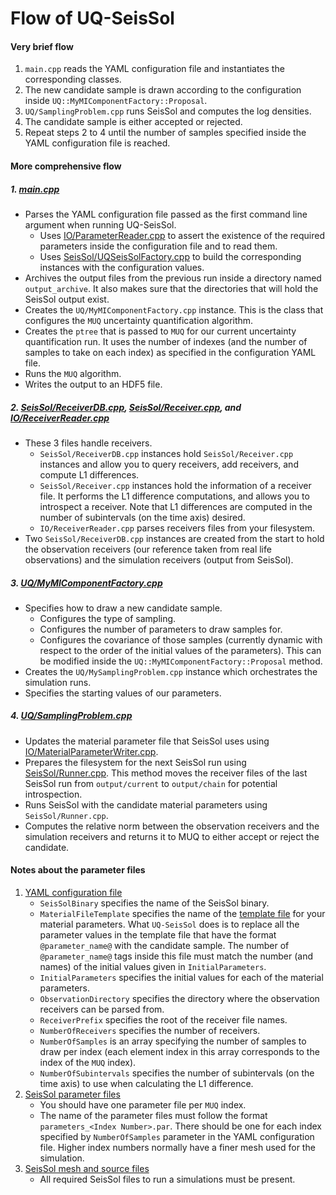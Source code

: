 # Flow of UQ-SeisSol

#### Very brief flow

1. `main.cpp` reads the YAML configuration file and instantiates the corresponding classes.
2. The new candidate sample is drawn according to the configuration inside `UQ::MyMIComponentFactory::Proposal`.
3. `UQ/SamplingProblem.cpp` runs SeisSol and computes the log densities.
4. The candidate sample is either accepted or rejected.
5. Repeat steps 2 to 4 until the number of samples specified inside the YAML configuration file is reached.


#### More comprehensive flow

##### 1. [main.cpp](https://github.com/sebwolf-de/UQ-SeisSol/blob/main/src/main.cpp)
- Parses the YAML configuration file passed as the first command line argument when running UQ-SeisSol.
    - Uses [IO/ParameterReader.cpp](https://github.com/sebwolf-de/UQ-SeisSol/blob/main/src/IO/ParameterReader.cpp) to assert the existence of the required parameters inside the configuration file and to read them.
    - Uses [SeisSol/UQSeisSolFactory.cpp](https://github.com/sebwolf-de/UQ-SeisSol/blob/main/src/IO/MaterialParameterWriter.cpp) to build the corresponding instances with the configuration values.
- Archives the output files from the previous run inside a directory named `output_archive`. It also makes sure that the directories that will hold the SeisSol output exist.
- Creates the `UQ/MyMIComponentFactory.cpp` instance. This is the class that configures the `MUQ` uncertainty quantification algorithm.
- Creates the `ptree` that is passed to `MUQ` for our current uncertainty quantification run. It uses the number of indexes (and the number of samples to take on each index) as specified in the configuration YAML file.
- Runs the `MUQ` algorithm.
- Writes the output to an HDF5 file.

##### 2. [SeisSol/ReceiverDB.cpp](https://github.com/sebwolf-de/UQ-SeisSol/blob/main/src/SeisSol/ReceiverDB.cpp), [SeisSol/Receiver.cpp](https://github.com/sebwolf-de/UQ-SeisSol/blob/main/src/SeisSol/Receiver.cpp), and [IO/ReceiverReader.cpp](https://github.com/sebwolf-de/UQ-SeisSol/blob/main/src/IO/ReceiverReader.cpp)
- These 3 files handle receivers.
    - `SeisSol/ReceiverDB.cpp` instances hold `SeisSol/Receiver.cpp` instances and allow you to query receivers, add receivers, and compute L1 differences.
    - `SeisSol/Receiver.cpp` instances hold the information of a receiver file. It performs the L1 difference computations, and allows you to introspect a receiver. Note that L1 differences are computed in the number of subintervals (on the time axis) desired.
    - `IO/ReceiverReader.cpp` parses receivers files from your filesystem.
- Two `SeisSol/ReceiverDB.cpp` instances are created from the start to hold the observation receivers (our reference taken from real life observations) and the simulation receivers (output from SeisSol).

##### 3. [UQ/MyMIComponentFactory.cpp](https://github.com/sebwolf-de/UQ-SeisSol/blob/main/src/UQ/MIComponentFactory.cpp)
- Specifies how to draw a new candidate sample.
    - Configures the type of sampling.
    - Configures the number of parameters to draw samples for.
    - Configures the covariance of those samples (currently dynamic with respect to the order of the initial values of the parameters). This can be modified inside the `UQ::MyMIComponentFactory::Proposal` method.
- Creates the `UQ/MySamplingProblem.cpp` instance which orchestrates the simulation runs.
- Specifies the starting values of our parameters.

##### 4. [UQ/SamplingProblem.cpp](https://github.com/sebwolf-de/UQ-SeisSol/blob/main/src/UQ/SamplingProblem.cpp)
- Updates the material parameter file that SeisSol uses using [IO/MaterialParameterWriter.cpp](https://github.com/sebwolf-de/UQ-SeisSol/blob/main/src/IO/MaterialParameterWriter.cpp).
- Prepares the filesystem for the next SeisSol run using [SeisSol/Runner.cpp](https://github.com/sebwolf-de/UQ-SeisSol/blob/main/src/SeisSol/Runner.cpp). This method moves the receiver files of the last SeisSol run from `output/current` to `output/chain` for potential introspection.
- Runs SeisSol with the candidate material parameters using `SeisSol/Runner.cpp`.
- Computes the relative norm between the observation receivers and the simulation receivers and returns it to MUQ to either accept or reject the candidate.


#### Notes about the parameter files
1. [YAML configuration file](https://github.com/sebwolf-de/UQ-SeisSol/blob/main/example/uq.yaml)
    - `SeisSolBinary` specifies the name of the SeisSol binary.
    - `MaterialFileTemplate` specifies the name of the [template file](https://github.com/sebwolf-de/UQ-SeisSol/blob/main/example/material_template.yaml) for your material parameters. What `UQ-SeisSol` does is to replace all the parameter values in the template file that have the format `@parameter_name@` with the candidate sample. The number of `@parameter_name@` tags inside this file must match the number (and names) of the initial values given in `InitialParameters`.
    - `InitialParameters` specifies the initial values for each of the material parameters.
    - `ObservationDirectory` specifies the directory where the observation receivers can be parsed from.
    - `ReceiverPrefix` specifies the root of the receiver file names.
    - `NumberOfReceivers` specifies the number of receivers.
    - `NumberOfSamples` is an array specifying the number of samples to draw per index (each element index in this array corresponds to the index of the `MUQ` index).
    - `NumberOfSubintervals` specifies the number of subintervals (on the time axis) to use when calculating the L1 difference.
2. [SeisSol parameter files](https://github.com/sebwolf-de/UQ-SeisSol/blob/main/example/parameters.par)
    - You should have one parameter file per `MUQ` index.
    - The name of the parameter files must follow the format `parameters_<Index Number>.par`. There should be one for each index specified by `NumberOfSamples` parameter in the YAML configuration file. Higher index numbers normally have a finer mesh used for the simulation.
3. [SeisSol mesh and source files](https://github.com/sebwolf-de/UQ-SeisSol/tree/main/example)
    - All required SeisSol files to run a simulations must be present.